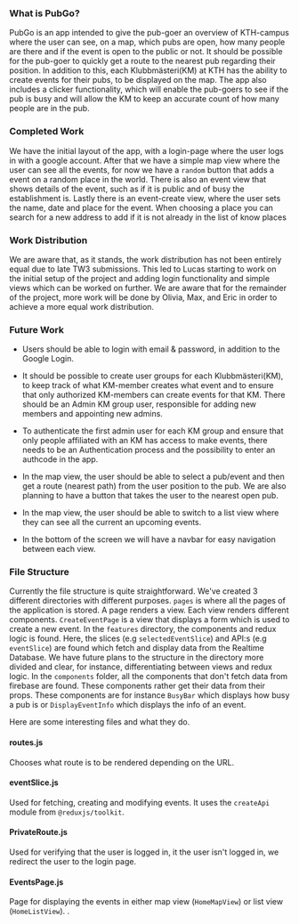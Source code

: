 ### What is PubGo?

PubGo is an app intended to give the pub-goer an overview of KTH-campus where the user can see, on a map, which pubs are open, how many people are there and if the event is open to the public or not. It should be
possible for the pub-goer to quickly get a route to the nearest pub regarding their position. In addition to this, each Klubbmästeri(KM) at KTH has the ability to create events for their pubs, to be displayed on the map. The app also includes a clicker functionality, which will enable the pub-goers to see if the pub is busy and will allow the KM to keep an accurate count of how many people are in the pub.

### Completed Work

We have the initial layout of the app, with a login-page where the user logs in with a google account. After that we have a simple map view where the user can see all the events, for now we have a `random` button that adds a event on a random place in the world. There is also an event view that shows details of the event, such as if it is public and of busy the establishment is. Lastly there is an event-create view, where the user sets the name, date and place for the event. When choosing a place you can search for a new address to add if it is not already in the list of know places

### Work Distribution
We are aware that, as it stands, the work distribution has not been entirely equal due to late TW3 submissions. This led to Lucas starting to work on the initial setup of the project and adding login functionality and simple views which can be worked on further. We are aware that for the remainder of the project, more work will be done by Olivia, Max, and Eric in order to achieve a more equal work distribution.

### Future Work

- Users should be able to login with email & password, in addition to the Google Login.

- It should be possible to create user groups for each Klubbmästeri(KM), to keep track of what KM-member creates what event and to ensure that only authorized KM-members can create events for that KM. There should be an Admin KM group user, responsible for adding new members and appointing new admins.

- To authenticate the first admin user for each KM group and ensure that only people affiliated with an KM has access to make events, there needs to be an Authentication process and the possibility to enter an authcode in the app.

- In the map view, the user should be able to select a pub/event and then get a route (nearest path) from the user position to the pub. We are also planning to have a button that takes the user to the nearest open pub.

- In the map view, the user should be able to switch to a list view where they can see all the current an upcoming events.

- In the bottom of the screen we will have a navbar for easy navigation between each view.

### File Structure

Currently the file structure is quite straightforward. We've created 3 different directories with different purposes. `pages` is where all the pages of the application is stored. A page renders a view. Each view renders different components. `CreateEventPage` is a view that displays a form which is used to create a new event. In the `features` directory, the components and redux logic is found. Here, the slices (e.g `selectedEventSlice`) and API:s (e.g `eventSlice`) are found which fetch and display data from the Realtime Database. We have future plans to the structure in the directory more divided and clear, for instance, differentiating between views and redux logic. In the `components` folder, all the components that don't fetch data from firebase are found. These components rather get their data from their props. These components are for instance `BusyBar` which displays how busy a pub is or `DisplayEventInfo` which displays the info of an event.

Here are some interesting files and what they do.

#### routes.js

Chooses what route is to be rendered depending on the URL.

#### eventSlice.js

Used for fetching, creating and modifying events. It uses the `createApi` module from `@reduxjs/toolkit`.

#### PrivateRoute.js

Used for verifying that the user is logged in, it the user isn't logged in, we redirect the user to the login page.

#### EventsPage.js

Page for displaying the events in either map view (`HomeMapView`) or list view (`HomeListView`).
.